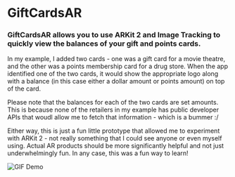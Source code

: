 # GiftCardsAR
### GiftCardsAR allows you to use ARKit 2 and Image Tracking to quickly view the balances of your gift and points cards.

In my example, I added two cards - one was a gift card for a movie theatre, and the other was a points membership card for a drug store. When the app identified one of the two cards, it would show the appropriate logo along with a balance (in this case either a dollar amount or points amount) on top of the card.

Please note that the balances for each of the two cards are set amounts. This is because none of the retailers in my example has public developer APIs that woudl allow me to fetch that information - which is a bummer :/ 

Either way, this is just a fun little prototype that allowed me to experiment with ARKit 2 - not really something that I could see anyone or even myself using. Actual AR products should be more significantly helpful and not just underwhelmingly fun. In any case, this was a fun way to learn! 

![GIF Demo](https://github.com/Mohams3ios01/GiftCardsAR/blob/master/demo.gif)

